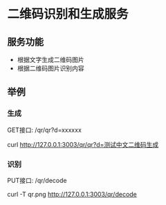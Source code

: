 # 二维码识别和生成服务

## 服务功能

* 根据文字生成二维码图片
* 根据二维码图片识别内容

## 举例

### 生成
GET接口: /qr/qr?d=xxxxxx

curl http://127.0.0.1:3003/qr/qr?d=测试中文二维码生成

### 识别
PUT接口: /qr/decode

curl -T qr.png http://127.0.0.1:3003/qr/decode

